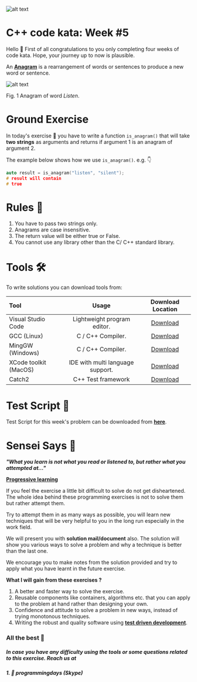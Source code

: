 ![alt text](http://programmingdays.com/img/62c218d0-fda7-4dd2-b49f-8628130c4c8f.png "programmingDays")

# C++ code kata: Week #5

Hello &#x1F44B;
First of all congratulations to you only completing four weeks of code kata. Hope, your journey up to now is plausible.

An **[Anagram](https://en.wikipedia.org/wiki/Anagram)** is a rearrangement of words or sentences to produce a new word or sentence.

![alt text](https://wordsmith.org/anagram/images/anagram-listen-silent.png "Anagram")

Fig. 1 Anagram of word _Listen_.

# Ground Exercise

In today's exercise &#x1F3C3; you have to write a function `is_anagram()` that will take **two strings** as arguments and returns if argument 1 is an anagram of argument 2.

The example below shows how we use `is_anagram()`. e.g. &#x1F447;

```C++
auto result = is_anagram("listen", "silent");
# result will contain
# true
```

# Rules &#x1F4DC;

1. You have to pass two strings only.
1. Anagrams are case insensitive.
1. The return value will be either true or False.
1. You cannot use any library other than the C/ C++ standard library.

# Tools &#x1F6E0;

To write solutions you can download tools from:

| Tool | Usage | Download Location |
|:-----|:-----:|:-----------------:|
|Visual Studio Code |Lightweight program editor. |[Download](https://code.visualstudio.com/download)|
|GCC (Linux)|C / C++ Compiler.|[Download](https://gcc.gnu.org/)|
|MingGW (Windows)| C / C++ Compiler.|[Download](http://www.mingw.org/)|
|XCode toolkit (MacOS)| IDE with multi language support.|[Download](https://developer.apple.com/xcode/)|
|Catch2|C++ Test framework|[Download](https://github.com/catchorg/Catch2)|

# Test Script &#x1F489;
Test Script for this week's problem can be downloaded from **[here](https://1drv.ms/u/s!An6FDnpXbnZ80lSjWg-xHrABO022)**.

# Sensei Says &#x1F94B;
**_"What you learn is not what you read or listened to, but rather what you attempted at..."_**

**[Progressive learning](https://en.wikipedia.org/wiki/Progressive_education)**


If you feel the exercise a little bit difficult to solve do not get disheartened. The whole idea behind these programming exercises is not to solve them but rather attempt them.

Try to attempt them in as many ways as possible, you will learn new techniques that will be very helpful to you in the long run especially in the work field.

We will present you with **solution mail/document** also. The solution will show you various ways to solve a problem and why a technique is better than the last one.

We encourage you to make notes from the solution provided and try to apply what you have learnt in the future exercise.

**What I will gain from these exercises ?**

1. A better and faster way to solve the exercise.
1. Reusable components like containers, algorithms etc. that you can apply to the problem at hand rather than designing your own.
1. Confidence and attitude to solve a problem in new ways, instead of trying monotonous techniques.
1. Writing the robust and quality software using **[test driven development](https://en.wikipedia.org/wiki/Test-driven_development)**.


### All the best &#x1F91E;


##### _In case you have any difficulty using the tools or some questions related to this exercise. Reach us at_
#####  1. &#x1F4AC; programmingdays (Skype)
